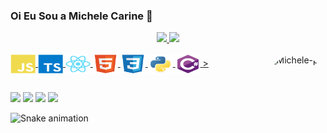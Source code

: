 ### Oi Eu Sou a Michele Carine 👋

<div align="center">
  <a href="https://https://github.com/michelecarine">
  <img height="180em" src="https://github-readme-stats.vercel.app/api?username=michelecarine&show_icons=true&theme=blue&include_all_commits=true&count_private=true"/>
  <img height="180em" src="https://github-readme-stats.vercel.app/api/top-langs/?username=michelecarine&layout=compact&langs_count=7&theme=blue"/>
</div>
<div style="display: inline_block"><br>
  <img align="center" alt="Michele-Js" height="30" width="40" src="https://raw.githubusercontent.com/devicons/devicon/master/icons/javascript/javascript-plain.svg">
  <img align="center" alt="Michele-Ts" height="30" width="40" src="https://raw.githubusercontent.com/devicons/devicon/master/icons/typescript/typescript-plain.svg">
  <img align="center" alt="Michele-React" height="30" width="40" src="https://raw.githubusercontent.com/devicons/devicon/master/icons/react/react-original.svg">
  <img align="center" alt="Michele-HTML" height="30" width="40" src="https://raw.githubusercontent.com/devicons/devicon/master/icons/html5/html5-original.svg">
  <img align="center" alt="Michele-CSS" height="30" width="40" src="https://raw.githubusercontent.com/devicons/devicon/master/icons/css3/css3-original.svg">
  <img align="center" alt="Michele-Python" height="30" width="40" src="https://raw.githubusercontent.com/devicons/devicon/master/icons/python/python-original.svg">
  <img align="center" alt="Michele-Csharp" height="30" width="40" src="https://raw.githubusercontent.com/devicons/devicon/master/icons/csharp/csharp-original.svg">
  <img align="right" alt="Michele-pic" height="150" style="border-radius:50px;" 
 src="https://user-images.githubusercontent.com/102440706/165152568-5cc3c2e7-04c8-47d3-acae-289e2a4afac5.png?width=676&height=676">>
</div> 
  
 ##
 
<div> 
  <a href="https://www.instagram.com/michelecfelix/" target="_blank"><img src="https://img.shields.io/badge/-Instagram-%23E4405F?style=for-the-badge&logo=instagram&logoColor=white" target="_blank"></a>
 <a href="https://discord.com/channels/@me/968144621928611860" target="_blank"><img src="https://img.shields.io/badge/Discord-7289DA?style=for-the-badge&logo=discord&logoColor=white" target="_blank"></a> 
  <a href = "mailto:michelemeiira16@gmail.com"><img src="https://img.shields.io/badge/-Gmail-%23333?style=for-the-badge&logo=gmail&logoColor=white" target="_blank"></a>
  <a href="https://www.linkedin.com/in/michele-silva-274b1a231/" target="_blank"><img src="https://img.shields.io/badge/-LinkedIn-%230077B5?style=for-the-badge&logo=linkedin&logoColor=white" target="_blank"></a> 
 
  ![Snake animation](https://github.com/michelecarine/michelecarine/blob/output/github-contribution-grid-snake.svg)
 
</div>
